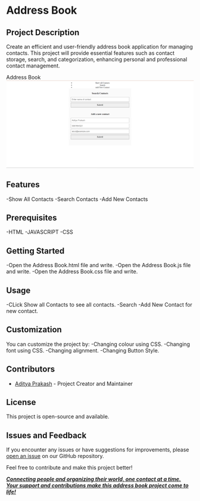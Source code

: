 # Address Book

## Project Description
Create an efficient and user-friendly address book application for managing contacts. This project will provide essential features such as contact storage, search, and categorization, enhancing personal and professional contact management.

Address Book![Not Loading](https://github.com/AdityaPrakash27/Address-Book/blob/main/Address%20Book.png)

## Features
-Show All Contacts
-Search Contacts
-Add New Contacts

## Prerequisites
-HTML
-JAVASCRIPT
-CSS

## Getting Started
-Open the Address Book.html file and write.
-Open the Address Book.js file and write.
-Open the Address Book.css file and write.

## Usage
-CLick Show all Contacts to see all contacts.
-Search
-Add New Contact for new contact.

## Customization
You can customize the project by:
-Changing colour using CSS.
-Changing font using CSS.
-Changing alignment.
-Changing Button Style.

## Contributors
- [Aditya Prakash](https://github.com/AdityaPrakash27) - Project Creator and Maintainer

## License
This project is open-source and available.

## Issues and Feedback
If you encounter any issues or have suggestions for improvements, please [open an issue](https://github.com/AdityaPrakash27/Address-Book/issues) on our GitHub repository.

Feel free to contribute and make this project better!

<u>***Connecting people and organizing their world, one contact at a time. Your support and contributions make this address book project come to life!***</u>
